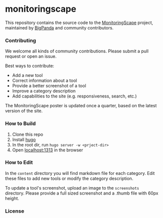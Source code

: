 # monitoringscape
This repository contains the source code to the [MonitoringScape](http://www.bigpanda.io/monitoringscape) project, maintained by [BigPanda](http://www.bigpanda.io) and community contributors.

### Contributing
We welcome all kinds of community contributions. Please submit a pull request or open an issue.


Best ways to contribute:
* Add a new tool
* Correct information about a tool
* Provide a better screenshot of a tool
* Improve a category description
* Add capabilities to the site (e.g. responsiveness, search, etc.)


The MonitoringScape poster is updated once a quarter, based on the latest version of the site.

### How to Build
1. Clone this repo
2. Install [hugo](http://www.gohugo.io)
3. In the root dir, run `hugo server -w <prject-dir>`
4. Open [localhost:1313](localhost:1313) in the browser

### How to Edit
In the `content` directory you will find markdown file for each category. Edit these files to add new tools or modify the category description.

To update a tool's screenshot, upload an image to the `screenshots` directory. Please provide a full sized screenshot and a .thumb file with 60px height.

### License

